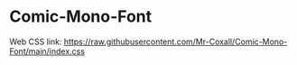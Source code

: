 # Comic-Mono-Font

Web CSS link: https://raw.githubusercontent.com/Mr-Coxall/Comic-Mono-Font/main/index.css